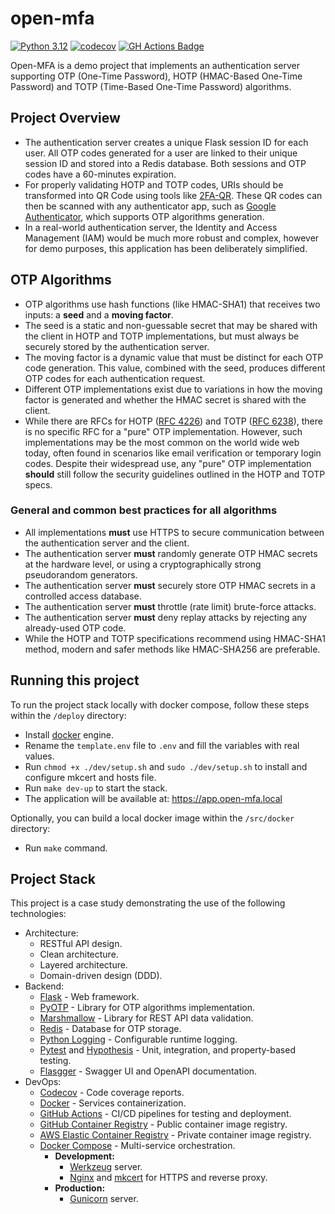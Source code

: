 # open-mfa
[![Python 3.12](https://img.shields.io/badge/python-3.12-success.svg)](https://www.python.org/downloads/release/python-3121/)
[![codecov](https://codecov.io/gh/rodzera/open-mfa/graph/badge.svg?token=98ORTRBHN5)](https://codecov.io/gh/rodzera/open-mfa)
[![GH Actions Badge](https://github.com/rodzera/open-mfa/actions/workflows/main.yml/badge.svg?branch=master)](https://github.com/rodzera/open-mfa/actions/workflows/main.yml) 

Open-MFA is a demo project that implements an authentication server supporting OTP (One-Time Password), HOTP (HMAC-Based One-Time Password) and TOTP (Time-Based One-Time Password) algorithms. 

## Project Overview

* The authentication server creates a unique Flask session ID for each user. All OTP codes generated for a user are linked to their unique session ID and stored into a Redis database. Both sessions and OTP codes have a 60-minutes expiration. 
* For properly validating HOTP and TOTP codes, URIs should be transformed into QR Code using tools like [2FA-QR](https://stefansundin.github.io/2fa-qr). These QR codes can then be scanned with any authenticator app, such as [Google Authenticator](https://play.google.com/store/apps/details?id=com.google.android.apps.authenticator2), which supports OTP algorithms generation.
* In a real-world authentication server, the Identity and Access Management (IAM) would be much more robust and complex, however for demo purposes, this application has been deliberately simplified.

## OTP Algorithms

* OTP algorithms use hash functions (like HMAC-SHA1) that receives two inputs: a **seed** and a **moving factor**.
* The seed is a static and non-guessable secret that may be shared with the client in HOTP and TOTP implementations, but must always be securely stored by the authentication server. 
* The moving factor is a dynamic value that must be distinct for each OTP code generation. This value, combined with the seed, produces different OTP codes for each authentication request.
* Different OTP implementations exist due to variations in how the moving factor is generated and whether the HMAC secret is shared with the client.
* While there are RFCs for HOTP ([RFC 4226](https://datatracker.ietf.org/doc/html/rfc4226)) and TOTP ([RFC 6238](https://datatracker.ietf.org/doc/html/rfc6238)), there is no specific RFC for a "pure" OTP implementation. However, such implementations may be the most common on the world wide web today, often found in scenarios like email verification or temporary login codes. Despite their widespread use, any "pure" OTP implementation **should** still follow the security guidelines outlined in the HOTP and TOTP specs.

### General and common best practices for all algorithms

* All implementations **must** use HTTPS to secure communication between the authentication server and the client.
* The authentication server **must** randomly generate OTP HMAC secrets at the hardware level, or using a cryptographically strong pseudorandom generators.
* The authentication server **must** securely store OTP HMAC secrets in a controlled access database.
* The authentication server **must** throttle (rate limit) brute-force attacks.
* The authentication server **must** deny replay attacks by rejecting any already-used OTP code.
* While the HOTP and TOTP specifications recommend using HMAC-SHA1 method, modern and safer methods like HMAC-SHA256 are preferable.

## Running this project

To run the project stack locally with docker compose, follow these steps within the `/deploy` directory:
* Install [docker](https://docs.docker.com/engine/install/) engine.
* Rename the `template.env` file to `.env` and fill the variables with real values.
* Run `chmod +x ./dev/setup.sh` and `sudo ./dev/setup.sh` to install and configure mkcert and hosts file.
* Run `make dev-up` to start the stack.
* The application will be available at: https://app.open-mfa.local

Optionally, you can build a local docker image within the `/src/docker` directory:
* Run `make` command.

## Project Stack

This project is a case study demonstrating the use of the following technologies:

- Architecture:
  - RESTful API design.
  - Clean architecture.
  - Layered architecture.
  - Domain-driven design (DDD).
- Backend:
  - [Flask](https://flask.palletsprojects.com/en/stable/) - Web framework.
  - [PyOTP](https://github.com/pyauth/pyotp) - Library for OTP algorithms implementation.
  - [Marshmallow](https://flask-marshmallow.readthedocs.io/en/latest/) - Library for REST API data validation.
  - [Redis](https://hub.docker.com/_/redis) - Database for OTP storage.
  - [Python Logging](https://docs.python.org/3.12/library/logging) - Configurable runtime logging.
  - [Pytest](https://docs.pytest.org/en/7.4.x/) and [Hypothesis](https://hypothesis.readthedocs.io/en/latest/) - Unit, integration, and property-based testing.
  - [Flasgger](https://github.com/flasgger/flasgger) - Swagger UI and OpenAPI documentation.
- DevOps:
  - [Codecov](https://about.codecov.io/product/documentation/) - Code coverage reports.
  - [Docker](https://docs.docker.com/) - Services containerization.
  - [GitHub Actions](https://docs.github.com/en/actions) - CI/CD pipelines for testing and deployment.
  - [GitHub Container Registry](https://docs.github.com/en/packages/working-with-a-github-packages-registry/working-with-the-container-registry) - Public container image registry.
  - [AWS Elastic Container Registry](https://docs.aws.amazon.com/ecr/) - Private container image registry.
  - [Docker Compose](https://docs.docker.com/compose/) - Multi-service orchestration.
    - **Development:**
      - [Werkzeug](https://werkzeug.palletsprojects.com/en/stable/) server.
      - [Nginx](https://nginx.org/) and [mkcert](https://github.com/FiloSottile/mkcert) for HTTPS and reverse proxy.
    - **Production:**
      - [Gunicorn](https://gunicorn.org/) server.

